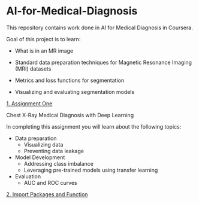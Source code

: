 # AI-for-Medical-Diagnosis
This repository contains work done in AI for Medical Diagnosis in Coursera.

Goal of this project is to learn:

* What is in an MR image

* Standard data preparation techniques for Magnetic Resonance Imaging (MRI) datasets

* Metrics and loss functions for segmentation

* Visualizing and evaluating segmentation models

[1. Assignment One](#1)

Chest X-Ray Medical Diagnosis with Deep Learning

In completing this assignment you will learn about the following topics: 

- Data preparation
  - Visualizing data
  - Preventing data leakage
- Model Development
  - Addressing class imbalance
  - Leveraging pre-trained models using transfer learning
- Evaluation
  - AUC and ROC curves
  
  
 [2. Import Packages and Function](#2)
 
 
